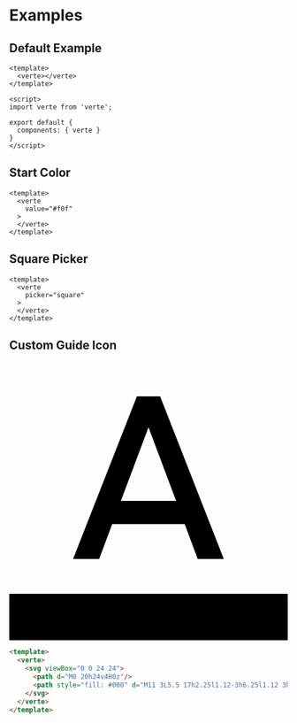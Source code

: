 # Examples

## Default Example

<verte-demo></verte-demo>

```vue
<template>
  <verte></verte>
</template>

<script>
import verte from 'verte';

export default {
  components: { verte }
}
</script>
```

## Start Color

<verte-demo value="#f0f"></verte-demo>

```vue {3}
<template>
  <verte
    value="#f0f"
  >
  </verte>
</template>
```

## Square Picker

<verte-demo picker="square"></verte-demo>

```vue {3}
<template>
  <verte
    picker="square"
  >
  </verte>
</template>
```

## Custom Guide Icon

<verte-demo value="#f0f">
  <svg viewBox="0 0 24 24">
    <path d="M0 20h24v4H0z"/>
    <path style="fill: #000" d="M11 3L5.5 17h2.25l1.12-3h6.25l1.12 3h2.25L13 3h-2zm-1.38 9L12 5.67 14.38 12H9.62z"/>
  </svg>
</verte-demo>

```html
<template>
  <verte>
    <svg viewBox="0 0 24 24">
      <path d="M0 20h24v4H0z"/>
      <path style="fill: #000" d="M11 3L5.5 17h2.25l1.12-3h6.25l1.12 3h2.25L13 3h-2zm-1.38 9L12 5.67 14.38 12H9.62z"/>
    </svg>
  </verte>
</template>
```

<style>
.verte__menu {
  z-index: 100;
}
.verte {
  margin-top: 10px;
}
</style>